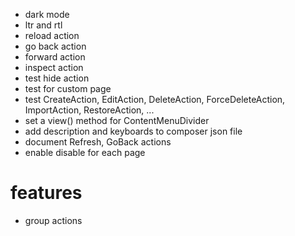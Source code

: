 - dark mode
- ltr and rtl
- reload action
- go back action
- forward action
- inspect action
- test hide action
- test for custom page
- test CreateAction, EditAction, DeleteAction, ForceDeleteAction, ImportAction, RestoreAction, ...
- set a view() method for ContentMenuDivider
- add description and keyboards to composer json file
- document Refresh, GoBack actions
- enable disable for each page

# features
- group actions
